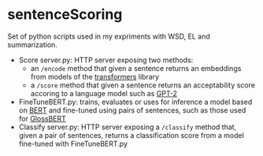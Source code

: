 # sentenceScoring

Set of python scripts used in my expriments with WSD, EL and summarization.

- Score server.py: HTTP server exposing two methods:
  - an `/encode` method that given a sentence returns an embeddings from models of the [transformers](https://github.com/huggingface/transformers) library 
  - a `/score` method that given a sentence returns an acceptability score accoring to a language model such as [GPT-2](https://github.com/openai/gpt-2) 
- FineTuneBERT.py: trains, evaluates or uses for inference a model based on [BERT](https://github.com/google-research/bert) and fine-tuned using pairs of sentences, such as those used for [GlossBERT](https://github.com/HSLCY/GlossBERT)
- Classify server.py: HTTP server exposing a `/classify` method that, given a pair of sentences, returns a classification score from a model fine-tuned with FineTuneBERT.py

  
